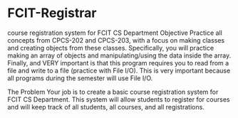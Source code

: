 # FCIT-Registrar
course registration system for FCIT CS Department
Objective
Practice all concepts from CPCS-202 and CPCS-203, with a focus on making classes and creating objects from these classes. Specifically, you will practice making an array of objects and manipulating/using the data inside the array. Finally, and VERY important is that this program requires you to read from a file and write to a file (practice with File I/O). This is very important because all programs during the semester will use File I/O.

The Problem
Your job is to create a basic course registration system for FCIT CS Department. This system will allow students to register for courses and will keep track of all students, all courses, and all registrations. 
